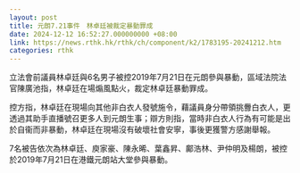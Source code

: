 ```yaml
---
layout: post
title: 元朗7.21事件　林卓廷被裁定暴動罪成
date: 2024-12-12 16:52:27.000000000 +08:00
link: https://news.rthk.hk/rthk/ch/component/k2/1783195-20241212.htm
categories: rthk
---
```


立法會前議員林卓廷與6名男子被控2019年7月21日在元朗參與暴動，區域法院法官陳廣池指，林卓廷在場煽風點火，裁定林卓廷暴動罪成。

控方指，林卓廷在現場向其他非白衣人發號施令，藉議員身分帶領挑釁白衣人，更透過其助手直播號召更多人到元朗生事；辯方則指，當時非白衣人行為有可能是出於自衞而非暴動，林卓廷在現場沒有破壞社會安寧，事後更獲警方感謝舉報。

7名被告依次為林卓廷、庾家豪、陳永晞、葉鑫昇、鄺浩林、尹仲明及楊朗，被控於2019年7月21日在港鐵元朗站大堂參與暴動。
